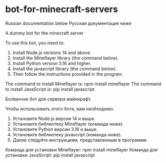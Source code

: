# bot-for-minecraft-servers
Russian documentation below
Русская документация ниже

A dummy bot for the minecraft server

To use this bot, you need to: 
1. Install Node.js versions 14 and above.
2. Install the Mineflayer library (the command below).
3. Install Python version 3.16 and higher.
4. Install the javascript library (the command below).
5. Then follow the instructions provided in the program.

The command to install Mineflayer is: npm install mineflayer
The command to install JavaScript is: pip install javascript

Болванчик бот для сервера майнкрафт.

Чтобы использовать этого бота, вам необходимо: 
1. Установите Node.js версии 14 и выше.
2. Установите библиотеку Mineflayer (команда ниже).
3. Установите Python версии 3.16 и выше.
4. Установите библиотеку javascript (команда ниже).
5. Далее следуйте инструкциям, представленным в программе.

Команда для установки Mineflayer: npm install mineflayer
Команда для установки JavaScript: pip install javascript

